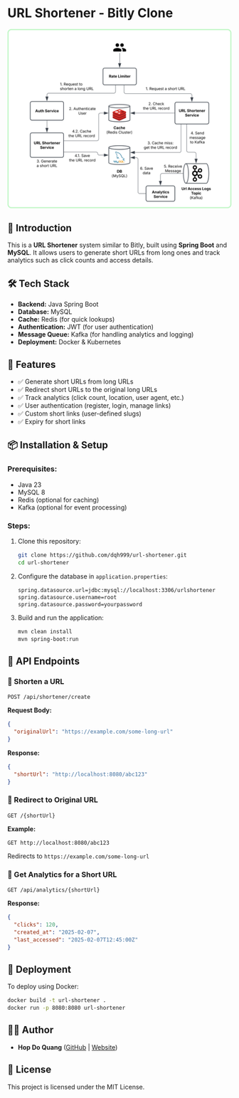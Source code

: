 # URL Shortener - Bitly Clone
![Image Alt Text](architecture.svg)
## 🚀 Introduction
This is a **URL Shortener** system similar to Bitly, built using **Spring Boot** and **MySQL**. It allows users to generate short URLs from long ones and track analytics such as click counts and access details.

## 🛠 Tech Stack
- **Backend:** Java Spring Boot
- **Database:** MySQL
- **Cache:** Redis (for quick lookups)
- **Authentication:** JWT (for user authentication)
- **Message Queue:** Kafka (for handling analytics and logging)
- **Deployment:** Docker & Kubernetes

## 📌 Features
- ✅ Generate short URLs from long URLs
- ✅ Redirect short URLs to the original long URLs
- ✅ Track analytics (click count, location, user agent, etc.)
- ✅ User authentication (register, login, manage links)
- ✅ Custom short links (user-defined slugs)
- ✅ Expiry for short links

## 📦 Installation & Setup

### Prerequisites:
- Java 23
- MySQL 8
- Redis (optional for caching)
- Kafka (optional for event processing)

### Steps:
1. Clone this repository:
   ```sh
   git clone https://github.com/dqh999/url-shortener.git
   cd url-shortener
   ```
2. Configure the database in `application.properties`:
   ```properties
   spring.datasource.url=jdbc:mysql://localhost:3306/urlshortener
   spring.datasource.username=root
   spring.datasource.password=yourpassword
   ```
3. Build and run the application:
   ```sh
   mvn clean install
   mvn spring-boot:run
   ```

## 📌 API Endpoints

### 🔹 Shorten a URL
```http
POST /api/shortener/create
```
**Request Body:**
```json
{
  "originalUrl": "https://example.com/some-long-url"
}
```
**Response:**
```json
{
  "shortUrl": "http://localhost:8080/abc123"
}
```

### 🔹 Redirect to Original URL
```http
GET /{shortUrl}
```
**Example:**
```
GET http://localhost:8080/abc123
```
Redirects to `https://example.com/some-long-url`

### 🔹 Get Analytics for a Short URL
```http
GET /api/analytics/{shortUrl}
```
**Response:**
```json
{
  "clicks": 120,
  "created_at": "2025-02-07",
  "last_accessed": "2025-02-07T12:45:00Z"
}
```

## 🚀 Deployment
To deploy using Docker:
```sh
docker build -t url-shortener .
docker run -p 8080:8080 url-shortener
```

## 👨‍💻 Author
- **Hop Do Quang** ([GitHub](https://github.com/dqh999) | [Website](https://dqhdev.com))

## 📜 License
This project is licensed under the MIT License.

